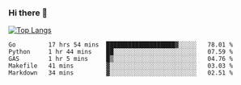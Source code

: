 ### Hi there 👋

<!--
**3Xpl0it3r/3Xpl0it3r** is a ✨ _special_ ✨ repository because its `README.md` (this file) appears on your GitHub profile.

Here are some ideas to get you started:

- 🔭 I’m currently working on ...
- 🌱 I’m currently learning ...
- 👯 I’m looking to collaborate on ...
- 🤔 I’m looking for help with ...
- 💬 Ask me about ...
- 📫 How to reach me: ...
- 😄 Pronouns: ...
- ⚡ Fun fact: ...
-->


[![Top Langs](https://github-readme-stats.vercel.app/api/top-langs/?username=3Xpl0it3r&layout=compact)](https://github.com/3Xpl0it3r/3Xpl0it3r)

<!--START_SECTION:waka-->
```text
Go         17 hrs 54 mins  ███████████████████▓░░░░░   78.01 % 
Python     1 hr 44 mins    ██░░░░░░░░░░░░░░░░░░░░░░░   07.59 % 
GAS        1 hr 5 mins     █▒░░░░░░░░░░░░░░░░░░░░░░░   04.76 % 
Makefile   41 mins         ▓░░░░░░░░░░░░░░░░░░░░░░░░   03.03 % 
Markdown   34 mins         ▓░░░░░░░░░░░░░░░░░░░░░░░░   02.51 % 
```
<!--END_SECTION:waka-->
